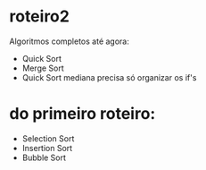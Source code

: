 # roteiro2

Algoritmos completos até agora:
- Quick Sort
- Merge Sort
- Quick Sort mediana precisa só organizar os if's

# do primeiro roteiro:
- Selection Sort
- Insertion Sort
- Bubble Sort
